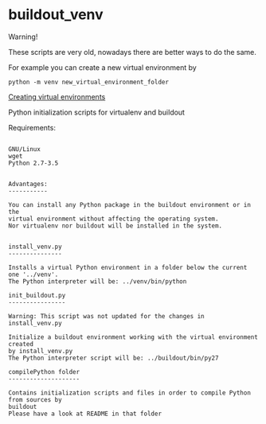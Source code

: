 buildout_venv
=============

Warning!

These scripts are very old, nowadays there are better ways to do the same.

For example you can create a new virtual environment by

```
python -m venv new_virtual_environment_folder
```

[Creating virtual environments](https://docs.python.org/3/library/venv.html)


Python initialization scripts for virtualenv and buildout

Requirements:
~~~~~~~~~~~~~

GNU/Linux
wget
Python 2.7-3.5


Advantages:
-----------

You can install any Python package in the buildout environment or in the
virtual environment without affecting the operating system.
Nor virtualenv nor buildout will be installed in the system.


install_venv.py
---------------

Installs a virtual Python environment in a folder below the current one '../venv'.
The Python interpreter will be: ../venv/bin/python

init_buildout.py
----------------

Warning: This script was not updated for the changes in install_venv.py

Initialize a buildout environment working with the virtual environment created
by install_venv.py
The Python interpreter script will be: ../buildout/bin/py27

compilePython folder
--------------------

Contains initialization scripts and files in order to compile Python from sources by
buildout
Please have a look at README in that folder
